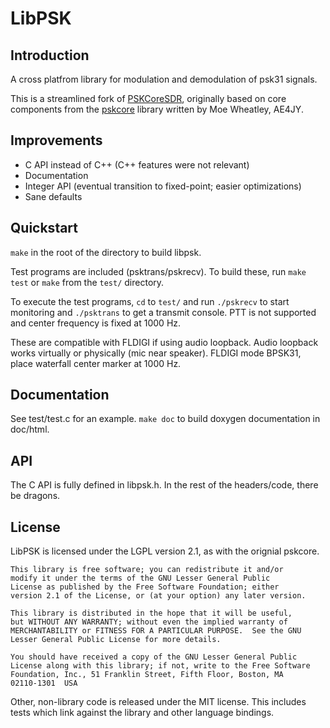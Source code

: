 ﻿LibPSK
===========================================

## Introduction

A cross platfrom library for modulation and demodulation of psk31 signals.

This is a streamlined fork of 
[PSKCoreSDR](https://github.com/ahopper/PSKCoreSDR), originally based on
core components from the 
[pskcore](http://www.moetronix.com/ae4jy/pskcoredll.htm) library written by
Moe Wheatley, AE4JY.

## Improvements

- C API instead of C++ (C++ features were not relevant)
- Documentation
- Integer API (eventual transition to fixed-point; easier optimizations)
- Sane defaults

## Quickstart

`make` in the root of the directory to build libpsk.

Test programs are included (psktrans/pskrecv). To build these, run
`make test` or `make` from the `test/` directory.

To execute the test programs, `cd` to `test/` and run `./pskrecv` to start
monitoring and `./psktrans` to get a transmit console. PTT is not supported
and center frequency is fixed at 1000 Hz.

These are compatible with FLDIGI if using audio loopback. Audio loopback works
virtually or physically (mic near speaker). FLDIGI mode BPSK31, place waterfall
center marker at 1000 Hz.

## Documentation
See test/test.c for an example. `make doc` to build doxygen documentation in
doc/html.

## API
The C API is fully defined in libpsk.h. In the rest of the headers/code,
there be dragons.

## License
LibPSK is licensed under the LGPL version 2.1, as with the orignial pskcore.

    This library is free software; you can redistribute it and/or
    modify it under the terms of the GNU Lesser General Public
    License as published by the Free Software Foundation; either
    version 2.1 of the License, or (at your option) any later version.

    This library is distributed in the hope that it will be useful,
    but WITHOUT ANY WARRANTY; without even the implied warranty of
    MERCHANTABILITY or FITNESS FOR A PARTICULAR PURPOSE.  See the GNU
    Lesser General Public License for more details.

    You should have received a copy of the GNU Lesser General Public
    License along with this library; if not, write to the Free Software
    Foundation, Inc., 51 Franklin Street, Fifth Floor, Boston, MA  
    02110-1301  USA
    
Other, non-library code is released under the MIT license. This includes 
tests which link against the library and other language bindings.
